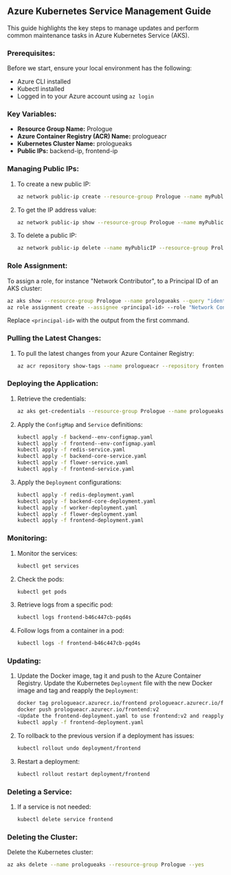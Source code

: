 ## Azure Kubernetes Service Management Guide

This guide highlights the key steps to manage updates and perform common maintenance tasks in Azure Kubernetes Service (AKS).

### Prerequisites:

Before we start, ensure your local environment has the following:

- Azure CLI installed
- Kubectl installed
- Logged in to your Azure account using `az login`

### Key Variables:

- **Resource Group Name:** Prologue
- **Azure Container Registry (ACR) Name:** prologueacr
- **Kubernetes Cluster Name:** prologueaks
- **Public IPs:** backend-ip, frontend-ip

### Managing Public IPs:

1. To create a new public IP:
    ```bash
    az network public-ip create --resource-group Prologue --name myPublicIP --sku Standard --allocation-method static
    ```
2. To get the IP address value:
    ```bash
    az network public-ip show --resource-group Prologue --name myPublicIP --query ipAddress --output tsv
    ```
3. To delete a public IP:
    ```bash
    az network public-ip delete --name myPublicIP --resource-group Prologue
    ```
### Role Assignment:

To assign a role, for instance "Network Contributor", to a Principal ID of an AKS cluster:

```bash
az aks show --resource-group Prologue --name prologueaks --query "identity.principalId" --output tsv
az role assignment create --assignee <principal-id> --role "Network Contributor" --resource-group Prologue
```
Replace `<principal-id>` with the output from the first command.

### Pulling the Latest Changes:

1. To pull the latest changes from your Azure Container Registry:
    ```bash
    az acr repository show-tags --name prologueacr --repository frontend --output table
    ```

### Deploying the Application:

1. Retrieve the credentials:
    ```bash
    az aks get-credentials --resource-group Prologue --name prologueaks
    ```
2. Apply the `ConfigMap` and `Service` definitions:
    ```bash
    kubectl apply -f backend--env-configmap.yaml
    kubectl apply -f frontend--env-configmap.yaml
    kubectl apply -f redis-service.yaml
    kubectl apply -f backend-core-service.yaml
    kubectl apply -f flower-service.yaml
    kubectl apply -f frontend-service.yaml
    ```
3. Apply the `Deployment` configurations:
    ```bash
    kubectl apply -f redis-deployment.yaml
    kubectl apply -f backend-core-deployment.yaml
    kubectl apply -f worker-deployment.yaml
    kubectl apply -f flower-deployment.yaml
    kubectl apply -f frontend-deployment.yaml
    ```

### Monitoring:

1. Monitor the services:
    ```bash
    kubectl get services  
    ```
2. Check the pods:
    ```bash
    kubectl get pods
    ```
3. Retrieve logs from a specific pod:
   ```bash
   kubectl logs frontend-b46c447cb-pqd4s
   ```
4. Follow logs from a container in a pod:
    ```bash
    kubectl logs -f frontend-b46c447cb-pqd4s 
    ```
   
### Updating:

1. Update the Docker image, tag it and push to the Azure Container Registry. Update the Kubernetes `Deployment` file with the new Docker image and tag and reapply the `Deployment`:

   ```bash
   docker tag prologueacr.azurecr.io/frontend prologueacr.azurecr.io/frontend:v2
   docker push prologueacr.azurecr.io/frontend:v2
   <Update the frontend-deployment.yaml to use frontend:v2 and reapply the Deployment>
   kubectl apply -f frontend-deployment.yaml
   ```

2. To rollback to the previous version if a deployment has issues:
    ```bash
    kubectl rollout undo deployment/frontend
    ```

3. Restart a deployment:
   ```bash
   kubectl rollout restart deployment/frontend
   ```
### Deleting a Service:

1. If a service is not needed:
    ```bash
    kubectl delete service frontend
    ```

### Deleting the Cluster:

Delete the Kubernetes cluster:

```bash
az aks delete --name prologueaks --resource-group Prologue --yes
```